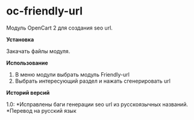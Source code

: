 # oc-friendly-url
Модуль OpenCart 2 для создания seo url.

**Установка**

Закачать файлы модуля.

**Использование**

1. В меню модули выбрать модуль Friendly-url
2. Выбрать интересующий раздел и нажать сгенерировать url

**Историй версий**

1.0:
*Исправлены баги генерации seo url из русскоязычных названий.
*Перевод на русский язык
